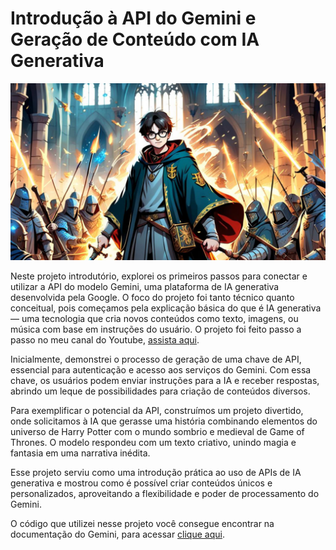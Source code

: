 # Introdução à API do Gemini e Geração de Conteúdo com IA Generativa

![](https://github.com/lauraDamacenoAlmeida/primeiros-passos-gemini/blob/main/harry.png)

Neste projeto introdutório, explorei os primeiros passos para conectar e utilizar a API do modelo Gemini, uma plataforma de IA generativa desenvolvida pela Google. O foco do projeto foi tanto técnico quanto conceitual, pois começamos pela explicação básica do que é IA generativa — uma tecnologia que cria novos conteúdos como texto, imagens, ou música com base em instruções do usuário. O projeto foi feito passo a passo no meu canal do Youtube, [assista aqui](https://www.youtube.com/watch?v=xE8-MviLltc).

Inicialmente, demonstrei o processo de geração de uma chave de API, essencial para autenticação e acesso aos serviços do Gemini. Com essa chave, os usuários podem enviar instruções para a IA e receber respostas, abrindo um leque de possibilidades para criação de conteúdos diversos.

Para exemplificar o potencial da API, construímos um projeto divertido, onde solicitamos à IA que gerasse uma história combinando elementos do universo de Harry Potter com o mundo sombrio e medieval de Game of Thrones. O modelo respondeu com um texto criativo, unindo magia e fantasia em uma narrativa inédita.

Esse projeto serviu como uma introdução prática ao uso de APIs de IA generativa e mostrou como é possível criar conteúdos únicos e personalizados, aproveitando a flexibilidade e poder de processamento do Gemini.

O código que utilizei nesse projeto você consegue encontrar na documentação do Gemini, para acessar [clique aqui](https://ai.google.dev/gemini-api/docs/quickstart?hl=pt-br&lang=python).




